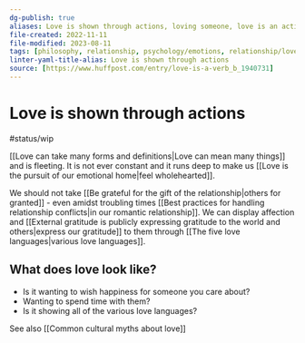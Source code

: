 ```yaml
---
dg-publish: true
aliases: Love is shown through actions, loving someone, love is an action, demonstrate love, demonstrate affection, display love, showing love through actions
file-created: 2022-11-11
file-modified: 2023-08-11
tags: [philosophy, relationship, psychology/emotions, relationship/love, self, relationship]
linter-yaml-title-alias: Love is shown through actions
source: [https://www.huffpost.com/entry/love-is-a-verb_b_1940731]
---
```


# Love is shown through actions

 #status/wip

[[Love can take many forms and definitions|Love can mean many things]] and is fleeting. It is not ever constant and it runs deep to make us [[Love is the pursuit of our emotional home|feel wholehearted]]. 

We should not take [[Be grateful for the gift of the relationship|others for granted]] - even amidst troubling times [[Best practices for handling relationship conflicts|in our romantic relationship]]. We can display affection and [[External gratitude is publicly expressing gratitude to the world and others|express our gratitude]] to them through [[The five love languages|various love languages]].

## What does love look like?

- Is it wanting to wish happiness for someone you care about?
- Wanting to spend time with them?
- Is it showing all of the various love languages?

See also [[Common cultural myths about love]]
